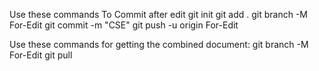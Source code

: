 Use these commands To Commit after edit 
git init
git add .
git branch -M For-Edit
git commit -m "CSE"
git push -u origin For-Edit

Use these commands for getting the combined document:
git branch -M For-Edit
git pull 
